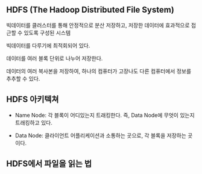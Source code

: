 ## HDFS (The Hadoop Distributed File System)

빅데이터를 클러스터를 통해 안정적으로 분산 저장하고, 저장한 데이터에 효과적으로 접근할 수 있도록 구성된 시스템

빅데이터를 다루기에 최적회되어 있다.

데이터를 여러 블록 단위로 나누어 저장한다.

데이터의 여러 복사본을 저장하여, 하나의 컴퓨터가 고장나도 다른 컴퓨터에서 정보를 추추할 수 있다.

## HDFS 아키텍쳐

- Name Node: 각 블록이 어디있는지 트래킹한다. 즉, Data Node에 무엇이 있는지 트래킹하고 있다.

- Data Node: 클라이언트 어플리케이션과 소통하는 곳으로, 각 블록을 저장하는 곳이다.

## HDFS에서 파일을 읽는 법


